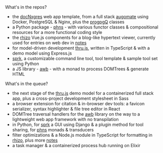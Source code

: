 What's in the repos?

- the [docNxgres](https://github.com/barcek/docNxgres) web app template, from a full stack [augomate](https://barcek.github.io/augomate) using Docker, PostgreSQL & Nginx, plus the [progpgQ](https://github.com/barcek/progpgQ) classes
- a Python package - [phns](https://github.com/barcek/phns) - with various functor classes & compositional resources for a more functional coding style
- the [rhizo](https://github.com/barcek/rhizo) Vue.js components for a blog-like hypertext viewer, currently used for entries on web dev in [notes](https://barcek.github.io/notes)
- for model-driven development [thru.js](https://github.com/barcek/thru.js), written in TypeScript & with a demo model using Express.js
- [sprk](https://github.com/barcek/sprk), a customizable command line tool, tool template & sample tool set using Python
- a JS library - [awb](https://github.com/barcek/awb) - with a monad to process DOMTrees & generate HTML

What's in the queue?

- the next stage of the [thru.js](https://github.com/barcek/thru.js) demo model for a containerized full stack app, plus a cross-project development stylesheet in Sass
- a browser extension for citation & in-browser dev tools: a favicon serializer, syntax highlighter & file tree editor in React
- DOMTree traversal handlers for the [awb](https://github.com/barcek/awb) library on the way to a lightweight web app framework with no transpilation
- in Python, for [sprk](https://github.com/barcek/sprk) a GUI using Django & a plugin method for tool sharing, for [phns](https://github.com/barcek/phns) monads & transducers
- filter optimizations & a Node.js module in TypeScript for formatting in [rhizo](https://github.com/barcek/rhizo), plus more [notes](https://barcek.github.io/notes)
- a task manager & a containerized process hub running on Elixir
